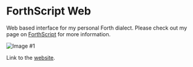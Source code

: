 # ForthScript Web 
Web based interface for my personal Forth dialect. Please check out my page on [ForthScript](https://github.com/toukasz/ForthScript) for more information.

![Image #1](https://i.imgur.com/YvGEmxn.png)

Link to the [website](https://toukasz.github.io/web-forth/index.html).
